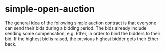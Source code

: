 # simple-open-auction
The general idea of the following simple auction contract is that everyone can send their bids during a bidding period. The bids already include sending some compensation, e.g. Ether, in order to bind the bidders to their bid. If the highest bid is raised, the previous highest bidder gets their Ether back.
